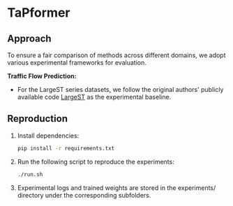 # TaPformer

## Approach

To ensure a fair comparison of methods across different domains, we adopt various experimental frameworks for evaluation.  

**Traffic Flow Prediction:**  
- For the LargeST series datasets, we follow the original authors' publicly available code [LargeST](https://github.com/liuxu77/LargeST) as the experimental baseline.  

## Reproduction

1. Install dependencies:
   ```bash
   pip install -r requirements.txt

2. Run the following script to reproduce the experiments:
   ```bash
   ./run.sh

3. Experimental logs and trained weights are stored in the experiments/ directory under the corresponding subfolders.
